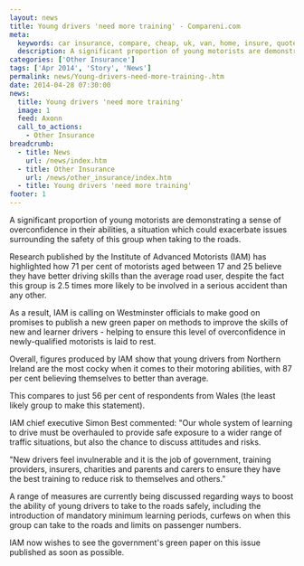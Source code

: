```yaml
---
layout: news
title: Young drivers 'need more training' - Compareni.com
meta:
  keywords: car insurance, compare, cheap, uk, van, home, insure, quotes, online, comparison, bike, loans, life
  description: A significant proportion of young motorists are demonstrating a sense of overconfidence in their abilities, a situation which could exacerbate issues surrounding the safety of this group when taking to the roads
categories: ['Other Insurance']
tags: ['Apr 2014', 'Story', 'News']
permalink: news/Young-drivers-need-more-training-.htm
date: 2014-04-28 07:30:00
news:
  title: Young drivers 'need more training'
  image: 1
  feed: Axonn
  call_to_actions:
    - Other Insurance
breadcrumb:
  - title: News
    url: /news/index.htm
  - title: Other Insurance
    url: /news/other_insurance/index.htm
  - title: Young drivers 'need more training'
footer: 1
---
```


A significant proportion of young motorists are demonstrating a sense of overconfidence in their abilities, a situation which could exacerbate issues surrounding the safety of this group when taking to the roads.

Research published by the Institute of Advanced Motorists (IAM) has highlighted how 71 per cent of motorists aged between 17 and 25 believe they have better driving skills than the average road user, despite the fact this group is 2.5 times more likely to be involved in a serious accident than any other.

As a result, IAM is calling on Westminster officials to make good on promises to publish a new green paper on methods to improve the skills of new and learner drivers - helping to ensure this level of overconfidence in newly-qualified motorists is laid to rest.

Overall, figures produced by IAM show that young drivers from Northern Ireland are the most cocky when it comes to their motoring abilities, with 87 per cent believing themselves to better than average.

This compares to just 56 per cent of respondents from Wales (the least likely group to make this statement).

IAM chief executive Simon Best&nbsp;commented: &quot;Our whole system of learning to drive must be overhauled to provide safe exposure to a wider range of traffic situations, but also the chance to discuss attitudes and risks. &nbsp;

&quot;New drivers feel invulnerable and it is the job of government, training providers, insurers, charities and parents and carers to ensure they have the best training to reduce risk to themselves and others.&quot;

A range of measures are currently being discussed regarding ways to boost the ability of young drivers to take to the roads safely, including the introduction of mandatory minimum learning periods, curfews on when this group can take to the roads and limits on passenger numbers.

IAM now wishes to see the government&#39;s green paper on this issue published as soon as possible.
